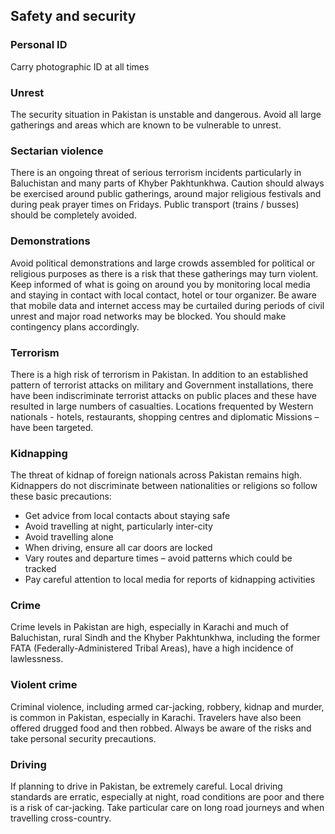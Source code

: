 ## Safety and security

### **Personal ID**

Carry photographic ID at all times

### **Unrest**

The security situation in Pakistan is unstable and dangerous. Avoid all large gatherings and areas which are known to be vulnerable to unrest.

### **Sectarian violence**

There is an ongoing threat of serious terrorism incidents particularly in Baluchistan and many parts of Khyber Pakhtunkhwa. Caution should always be exercised around public gatherings, around major religious festivals and during peak prayer times on Fridays. Public transport (trains / busses) should be completely avoided.

### **Demonstrations**

Avoid political demonstrations and large crowds assembled for political or religious purposes as there is a risk that these gatherings may turn violent. Keep informed of what is going on around you by monitoring local media and staying in contact with local contact, hotel or tour organizer. Be aware that mobile data and internet access may be curtailed during periods of civil unrest and major road networks may be blocked. You should make contingency plans accordingly.

### **Terrorism**

There is a high risk of terrorism in Pakistan. In addition to an established pattern of terrorist attacks on military and Government installations, there have been indiscriminate terrorist attacks on public places and these have resulted in large numbers of casualties. Locations frequented by Western nationals - hotels, restaurants, shopping centres and diplomatic Missions – have been targeted.

### **Kidnapping**

The threat of kidnap of foreign nationals across Pakistan remains high. Kidnappers do not discriminate between nationalities or religions so follow these basic precautions:

* Get advice from local contacts about staying safe
* Avoid travelling at night, particularly inter-city
* Avoid travelling alone
* When driving, ensure all car doors are locked
* Vary routes and departure times – avoid patterns which could be tracked
* Pay careful attention to local media for reports of kidnapping activities

### **Crime**

Crime levels in Pakistan are high, especially in Karachi and much of Baluchistan, rural Sindh and the Khyber Pakhtunkhwa, including the former FATA (Federally-Administered Tribal Areas), have a high incidence of lawlessness.

### **Violent crime**

Criminal violence, including armed car-jacking, robbery, kidnap and murder, is common in Pakistan, especially in Karachi. Travelers have also been offered drugged food and then robbed. Always be aware of the risks and take personal security precautions.

### **Driving**

If planning to drive in Pakistan, be extremely careful. Local driving standards are erratic, especially at night, road conditions are poor and there is a risk of car-jacking. Take particular care on long road journeys and when travelling cross-country.